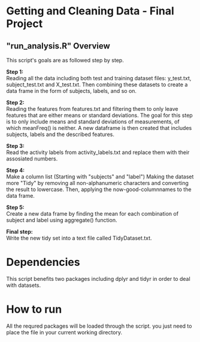 # Getting and Cleaning Data - Final Project

## "run_analysis.R" Overview

This script's goals are as followed step by step.

<b>Step 1:</b></br>
Reading all the data including both test and training dataset files: y_test.txt, subject_test.txt and X_test.txt.
Then combining these datasets to create a data frame in the form of subjects, labels, and so on.

<b>Step 2:</b></br>
Reading the features from features.txt and filtering them to only leave features that are either means or standard deviations. The goal for this step is to only include means and standard deviations of measurements, of which meanFreq() is neither. A new dataframe is then created that includes subjects, labels and the described features.

<b>Step 3:</b></br>
Read the activity labels from activity_labels.txt and replace them with their assosiated numbers.

<b>Step 4:</b></br>
Make a column list (Starting with "subjects" and "label")
Making the dataset more "Tidy" by removing all non-alphanumeric characters and converting the result to lowercase. Then, applying the now-good-columnnames to the data frame.

<b>Step 5:</b></br>
Create a new data frame by finding the mean for each combination of subject and label using aggregate() function.

<b>Final step:</b></br>
Write the new tidy set into a text file called TidyDataset.txt.

# Dependencies 
This script benefits two packages including dplyr and tidyr in order to deal with datasets.

# How to run
All the requred packages will be loaded through the script. you just need to place the file in your current working directory.
